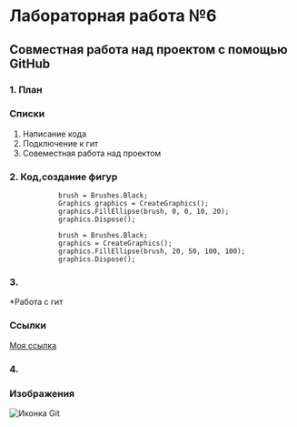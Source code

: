 # Лабораторная работа №6
## Совместная работа над проектом с помощью GitHub
### 1. План
### Списки
1. Написание кода
2. Подключение к гит
3. Совеместная работа над проектом
### 2. Код,создание фигур
```
            brush = Brushes.Black;
            Graphics graphics = CreateGraphics();
            graphics.FillEllipse(brush, 0, 0, 10, 20);
            graphics.Dispose();

            brush = Brushes.Black;
            graphics = CreateGraphics();
            graphics.FillEllipse(brush, 20, 50, 100, 100);
            graphics.Dispose();
```
### 3.
*Работа с гит
  ### Ссылки
[Моя ссылка](https://github.com/v-a-antoshkin/WinFormsApp1)
### 4.
### Изображения

![Иконка Git](https://avatars.mds.yandex.net/i?id=d42d4e2cf153ab4f7ca1f3a0d2a7e42a_l-9866669-images-thumbs&n=13)
